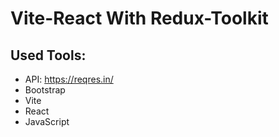 # Vite-React With Redux-Toolkit

## Used Tools:
- API: https://reqres.in/
- Bootstrap
- Vite
- React
- JavaScript
